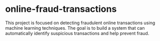 # online-fraud-transactions
This project is focused on detecting fraudulent online transactions using machine learning techniques. The goal is to build a system that can automatically identify suspicious transactions and help prevent fraud.
